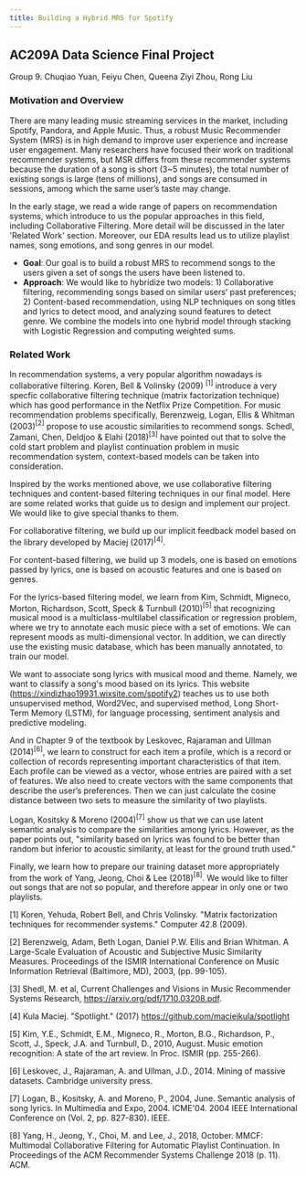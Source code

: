 ```yaml
---
title: Building a Hybrid MRS for Spotify
---
```


## AC209A Data Science Final Project

Group 9. Chuqiao Yuan, Feiyu Chen, Queena Ziyi Zhou, Rong Liu

### Motivation and Overview

There are many leading music streaming services in the market, including Spotify, Pandora, and Apple Music. Thus, a robust Music Recommender System (MRS) is in high demand to improve user experience and increase user engagement. Many researchers have focused their work on traditional recommender systems, but MSR differs from these recommender systems because the duration of a song is short (3~5 minutes), the total number of existing songs is large (tens of millions), and songs are consumed in sessions, among which the same user’s taste may change.


In the early stage, we read a wide range of papers on recommendation systems, which introduce to us the popular approaches in this field, including Collaborative Filtering. More detail will be discussed in the later 'Related Work' section. Moreover, our EDA results lead us to utilize playlist names, song emotions, and song genres in our model.

- **Goal**: ​Our goal is to build a robust MRS to recommend songs to the users given a set of songs the users have been listened to.
- **Approach**: W​e would like to hybridize two models: 1) Collaborative filtering, recommending songs based on similar users’ past preferences; 2) Content-based recommendation, using NLP techniques on song titles and lyrics to detect mood, and analyzing sound features to detect genre. We combine the models into one hybrid model through stacking with Logistic Regression and computing weighted sums.


### Related Work

In recommendation systems, a very popular algorithm nowadays is collaborative filtering. Koren, Bell & Volinsky (2009) $^{[1]}$ introduce a very specfic collaborative filtering technique (matrix factorization technique) which has good performance in the Netflix Prize Competition. For music recommendation problems specifically, Berenzweig, Logan, Ellis & Whitman (2003)$^{[2]}$ propose to use acoustic similarities to recommend songs. Schedl, Zamani, Chen, Deldjoo & Elahi (2018)$^{[3]}$ have pointed out that to solve the cold start problem and playlist continuation problem in music recommendation system, context-based models can be taken into consideration.

Inspired by the works mentioned above, we use collaborative filtering techniques and content-based filtering techniques in our final model. Here are some related works that guide us to design and implement our project. We would like to give special thanks to them.

For collaborative filtering, we build up our implicit feedback model based on the library developed by Maciej (2017)$^{[4]}$.

For content-based filtering, we build up 3 models, one is based on emotions passed by lyrics, one is based on acoustic features and one is based on genres.

For the lyrics-based filtering model, we learn from Kim, Schmidt, Migneco, Morton, Richardson, Scott, Speck & Turnbull (2010)$^{[5]}$ that recognizing musical mood is a multiclass-multilabel classification or regression problem, where we try to annotate each music piece with a set of emotions. We can represent moods as multi-dimensional vector. In addition, we can directly use the existing music database, which has been manually annotated, to train our model.

We want to associate song lyrics with musical mood and theme. Namely, we want to classify a song's mood based on its lyrics. This website (https://xindizhao19931.wixsite.com/spotify2) teaches us to use both unsupervised method, Word2Vec, and supervised method, Long Short-Term Memory (LSTM), for language processing, sentiment analysis and predictive modeling.

And in Chapter 9 of the textbook by Leskovec, Rajaraman and Ullman (2014)$^{[6]}$, we learn to construct for each item a profile, which is a record or collection of records representing important characteristics of that item. Each profile can be viewed as a vector, whose entries are paired with a set of features. We also need to create vectors with the same components that describe the user’s preferences. Then we can just calculate the cosine distance between two sets to measure the similarity of two playlists.

Logan, Kositsky & Moreno (2004)$^{[7]}$ show us that we can use latent semantic analysis to compare the similarities among lyrics. However, as the paper points out, "similarity based on lyrics was found to be better than random but inferior to acoustic similarity, at least for the ground truth used."

Finally, we learn how to prepare our training dataset more appropriately from the work of Yang, Jeong, Choi & Lee (2018)$^{[8]}$. We would like to filter out songs that are not so popular, and therefore appear in only one or two playlists.

[1] Koren, Yehuda, Robert Bell, and Chris Volinsky. "Matrix factorization techniques for recommender systems." Computer 42.8 (2009).

[2] Berenzweig, Adam, Beth Logan, Daniel P.W. Ellis and Brian Whitman. A Large-Scale Evaluation of Acoustic and Subjective Music Similarity Measures. Proceedings of the ISMIR International Conference on Music Information Retrieval (Baltimore, MD), 2003, (pp. 99-105).

[3] Shedl, M. et al, Current Challenges and Visions in Music Recommender Systems Research, https://arxiv.org/pdf/1710.03208.pdf.

[4] Kula Maciej. "Spotlight." (2017)
https://github.com/maciejkula/spotlight

[5] Kim, Y.E., Schmidt, E.M., Migneco, R., Morton, B.G., Richardson, P., Scott, J., Speck, J.A. and Turnbull, D., 2010, August. Music emotion recognition: A state of the art review. In Proc. ISMIR (pp. 255-266).

[6] Leskovec, J., Rajaraman, A. and Ullman, J.D., 2014. Mining of massive datasets. Cambridge university press.

[7] Logan, B., Kositsky, A. and Moreno, P., 2004, June. Semantic analysis of song lyrics. In Multimedia and Expo, 2004. ICME'04. 2004 IEEE International Conference on (Vol. 2, pp. 827-830). IEEE.

[8] Yang, H., Jeong, Y., Choi, M. and Lee, J., 2018, October. MMCF: Multimodal Collaborative Filtering for Automatic Playlist Continuation. In Proceedings of the ACM Recommender Systems Challenge 2018 (p. 11). ACM.
